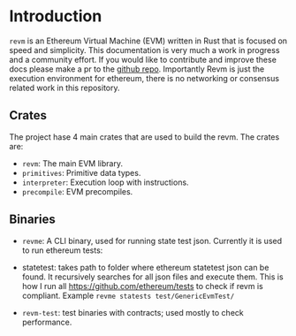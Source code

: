 # Introduction

`revm` is an Ethereum Virtual Machine (EVM) written in Rust that is focused on speed and simplicity. This documentation is very much a work in progress and a community effort. If you would like to contribute and improve these docs please make a pr to the [github repo](https://github.com/bluealloy/revm/tree/main). Importantly Revm is just the execution environment for ethereum, there is no networking or consensus related work in this repository.

## Crates

The project hase 4 main crates that are used to build the revm. The crates are:

- `revm`: The main EVM library.
- `primitives`: Primitive data types.
- `interpreter`: Execution loop with instructions.
- `precompile`: EVM precompiles.

## Binaries

- `revme`: A CLI binary, used for running state test json. Currently it is used to run ethereum tests:
* statetest: takes path to folder where ethereum statetest json can be found. It recursively searches for all json files and execute them. This is how I run all https://github.com/ethereum/tests to check if revm is compliant. Example `revme statests test/GenericEvmTest/`
- `revm-test`: test binaries with contracts; used mostly to check performance.
